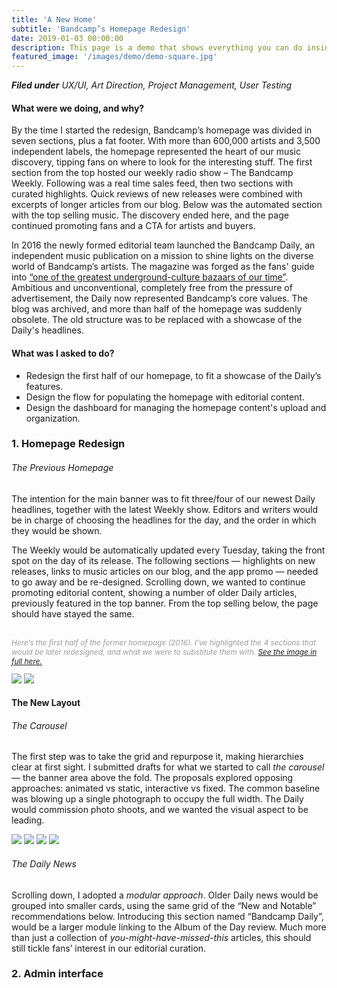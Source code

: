 ```yaml
---
title: 'A New Home'
subtitle: 'Bandcamp’s Homepage Redesign'
date: 2019-01-03 00:00:00
description: This page is a demo that shows everything you can do inside portfolio and blog posts.
featured_image: '/images/demo/demo-square.jpg'
---
```


_**Filed under** UX/UI, Art Direction, Project Management, User Testing_

#### What were we doing, and why?

By the time I started the redesign, Bandcamp’s homepage was divided in seven sections, plus a fat footer. With more than 600,000 artists and 3,500 independent labels, the homepage represented the heart of our music discovery, tipping fans on where to look for the interesting stuff. The first section from the top hosted our weekly radio show – The Bandcamp Weekly. Following was a real time sales feed, then two sections with curated highlights. Quick reviews of new releases were combined with excerpts of longer articles from our blog. Below was the automated section with the top selling music. The discovery ended here, and the page continued promoting fans and a CTA for artists and buyers.

In 2016 the newly formed editorial team launched the Bandcamp Daily, an independent music publication on a mission to shine lights on the diverse world of Bandcamp’s artists. The magazine was forged as the fans' guide into <a target="_blank" href="https://www.nytimes.com/2016/08/20/arts/music/bandcamp-shopping-for-music.html">“one of the greatest underground-culture bazaars of our time”</a>. Ambitious and unconventional, completely free from the pressure of advertisement, the Daily now represented Bandcamp’s core values. The blog was archived, and more than half of the homepage was suddenly obsolete. The old structure was to be replaced with a showcase of the Daily's headlines.


#### What was I asked to do?

* Redesign the first half of our homepage, to fit a showcase of the Daily’s features.
* Design the flow for populating the homepage with editorial content.
* Design the dashboard for managing the homepage content's upload and organization.


### 1. Homepage Redesign

###### _The Previous Homepage_

The intention for the main banner was to fit three/four of our newest Daily headlines, together with the latest Weekly show. Editors and writers would be in charge of choosing the headlines for the day, and the order in which they would be shown.

The Weekly would be automatically updated every Tuesday, taking the front spot on the day of its release. The following sections — highlights on new releases, links to music articles on our blog, and the app promo — needed to go away and be re-designed. Scrolling down, we wanted to continue promoting editorial content, showing a number of older Daily articles, previously featured in the top banner. From the top selling below, the page should have stayed the same.

<p style="font-size: 85%; color: #9c9c9b; margin-top: 30px; font-style: italic;">
Here’s the first half of the former homepage (2016). I’ve highlighted the 4 sections that would be later redesigned, and what we were to substitute them with. <a href="https://www.dropbox.com/s/625kgbppyz692tp/Full%20Old%20Homepage.jpg?dl=0">See the image in full here.</a>
</p>

<div class="gallery" data-columns="1" style="max-width:850px;">
	<img src="/images/homepage/01-old-homepage.jpg">
	<img src="/images/homepage/02-old-homepage.jpg">
</div>

#### The New Layout

###### _The Carousel_

The first step was to take the grid and repurpose it, making hierarchies clear at first sight. I submitted drafts for what we started to call _the carousel_ — the banner area above the fold. The proposals explored opposing approaches: animated vs static, interactive vs fixed. The common baseline was blowing up a single photograph to occupy the full width. The Daily would commission photo shoots, and we wanted the visual aspect to be leading.

<div class="gallery" data-columns="2" style="max-width: 920px;">
	<img src="/images/homepage/02-carousel-proposal.gif">
	<img src="/images/homepage/04-carousel-proposal.gif">
  <img src="/images/homepage/01-carousel-proposal.gif">
	<img src="/images/homepage/03-carousel-proposal.gif">
</div>


###### _The Daily News_

Scrolling down, I adopted a _modular approach_. Older Daily news would be grouped into smaller cards, using the same grid of the “New and Notable” recommendations below. Introducing this section named “Bandcamp Daily”, would be a larger module linking to the Album of the Day review. Much more than just a collection of _you-might-have-missed-this_ articles, this should still tickle fans’ interest in our editorial curation.


### 2. Admin interface
